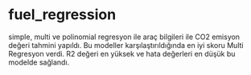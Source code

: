 # fuel_regression
simple, multi ve polinomial regresyon ile araç bilgileri ile CO2 emisyon değeri tahmini yapıldı.
Bu modeller karşılaştırıldığında en iyi skoru Multi Regresyon verdi. R2 değeri en yüksek ve hata değerleri en düşük bu modelde sağlandı. 
